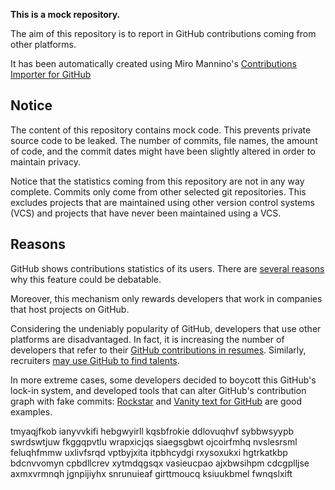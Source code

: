 **This is a mock repository.** 

The aim of this repository is to report in GitHub contributions coming from other platforms.

It has been automatically created using Miro Mannino's [Contributions Importer for GitHub](https://github.com/miromannino/contributions-importer-for-github)

## Notice

The content of this repository contains mock code. This prevents private source code to be leaked. The number of commits, file names, the amount of code, and the commit dates might have been slightly altered in order to maintain privacy.

Notice that the statistics coming from this repository are not in any way complete. Commits only come from other selected git repositories. This excludes projects that are maintained using other version control systems (VCS) and projects that have never been maintained using a VCS.

## Reasons

GitHub shows contributions statistics of its users. There are [several reasons](https://github.com/isaacs/github/issues/627) why this feature could be debatable.

Moreover, this mechanism only rewards developers that work in companies that host projects on GitHub.

Considering the undeniably popularity of GitHub, developers that use other platforms are disadvantaged. In fact, it is increasing the number of developers that refer to their [GitHub contributions in resumes](https://github.com/resume/resume.github.com). Similarly, recruiters [may use GitHub to find talents](https://www.socialtalent.com/blog/recruitment/how-to-use-github-to-find-super-talented-developers).

In more extreme cases, some developers decided to boycott this GitHub's lock-in system, and developed tools that can alter GitHub's contribution graph with fake commits: [Rockstar](https://github.com/avinassh/rockstar) and [Vanity text for GitHub](https://github.com/ihabunek/github-vanity) are good examples. 

tmyaqjfkob ianyvvkifi
hebgwyirll kqsbfrokie ddlovuqhvf sybbwsyypb swrdswtjuw fkggqpvtlu
wrapxicjqs siaegsgbwt ojcoirfmhq nvslesrsml feluqhfmmw uxlivfsrqd
vptbyjxita itpbhcydgi rxysoxukxi hgtrkatkbp
bdcnvvomyn cpbdllcrev xytmdqgsqx vasieucpao
ajxbwsihpm cdcgplljse axmxvrmnqh jgnpijiyhx snrunuieaf girttmoucq ksiuukbmel fwnqslxift
